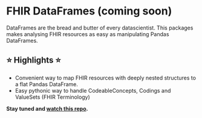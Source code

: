 # FHIR DataFrames (coming soon)
DataFrames are the bread and butter of every datascientist. This packages makes analysing FHIR resources as easy as manipulating Pandas DataFrames.

## ⭐ Highlights ⭐

- Convenient way to map FHIR resources with deeply nested structures to a flat Pandas DataFrame.
- Easy pythonic way to handle CodeableConcepts, Codings and ValueSets (FHIR Terminology)

**Stay tuned and [watch this repo](https://github.com/Tiro-health/fhir-dataframes/subscription).**
